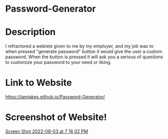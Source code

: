 # Password-Generator

# Description
I refractored a webiste given to me by my employer, and my job was to when pressed "generate password" button it would give the user a custom password. When the button is pressed it will ask you a serious of questions to customize your password to your need or liking. 

# Link to Website
https://iamjakes.github.io/Password-Generator/

# Screenshot of Website!
[Screen Shot 2022-08-03 at 7 16 02 PM](https://user-images.githubusercontent.com/107268998/182736629-a7944df8-6ebe-40d2-ba69-0b75ce204515.jpeg)
